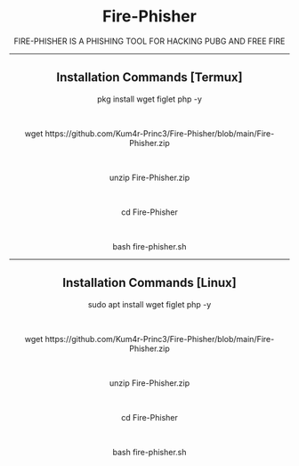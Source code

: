 <h1 align="center">Fire-Phisher </h1>
<p align="center">FIRE-PHISHER IS A PHISHING TOOL FOR HACKING PUBG AND FREE FIRE </p>
<hr>
<h2 align="center"> Installation Commands [Termux]
</h2>
<p align="center">pkg install wget figlet php -y </p> <br> 
<p align="center">wget https://github.com/Kum4r-Princ3/Fire-Phisher/blob/main/Fire-Phisher.zip </p> <br> 
<p align="center">unzip Fire-Phisher.zip </p> <br> 
<p align="center">cd Fire-Phisher </p> <br> 
<p align="center">bash fire-phisher.sh </p>
<hr>
<h2 align="center"> Installation Commands [Linux]</h2>
<p align="center">sudo apt install wget figlet php -y </p> <br> 
<p align="center">wget https://github.com/Kum4r-Princ3/Fire-Phisher/blob/main/Fire-Phisher.zip </p> <br> 
<p align="center">unzip Fire-Phisher.zip </p> <br> 
<p align="center">cd Fire-Phisher </p> <br> 
<p align="center">bash fire-phisher.sh </p>


